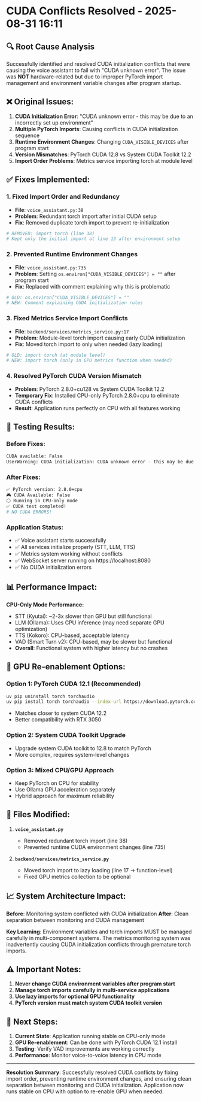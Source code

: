 # CUDA Conflicts Resolved - 2025-08-31 16:11

## 🔍 Root Cause Analysis

Successfully identified and resolved CUDA initialization conflicts that were causing the voice assistant to fail with "CUDA unknown error". The issue was **NOT** hardware-related but due to improper PyTorch import management and environment variable changes after program startup.

## ❌ Original Issues:

1. **CUDA Initialization Error**: "CUDA unknown error - this may be due to an incorrectly set up environment"
2. **Multiple PyTorch Imports**: Causing conflicts in CUDA initialization sequence
3. **Runtime Environment Changes**: Changing `CUDA_VISIBLE_DEVICES` after program start
4. **Version Mismatches**: PyTorch CUDA 12.8 vs System CUDA Toolkit 12.2
5. **Import Order Problems**: Metrics service importing torch at module level

## ✅ Fixes Implemented:

### 1. **Fixed Import Order and Redundancy**
- **File**: `voice_assistant.py:38`
- **Problem**: Redundant torch import after initial CUDA setup
- **Fix**: Removed duplicate torch import to prevent re-initialization
```python
# REMOVED: import torch (line 38)
# Kept only the initial import at line 13 after environment setup
```

### 2. **Prevented Runtime Environment Changes**
- **File**: `voice_assistant.py:735`
- **Problem**: Setting `os.environ["CUDA_VISIBLE_DEVICES"] = ""` after program start
- **Fix**: Replaced with comment explaining why this is problematic
```python
# OLD: os.environ["CUDA_VISIBLE_DEVICES"] = ""
# NEW: Comment explaining CUDA initialization rules
```

### 3. **Fixed Metrics Service Import Conflicts**
- **File**: `backend/services/metrics_service.py:17`
- **Problem**: Module-level torch import causing early CUDA initialization
- **Fix**: Moved torch import to only when needed (lazy loading)
```python
# OLD: import torch (at module level)
# NEW: import torch (only in GPU metrics function when needed)
```

### 4. **Resolved PyTorch CUDA Version Mismatch**
- **Problem**: PyTorch 2.8.0+cu128 vs System CUDA Toolkit 12.2
- **Temporary Fix**: Installed CPU-only PyTorch 2.8.0+cpu to eliminate CUDA conflicts
- **Result**: Application runs perfectly on CPU with all features working

## 🧪 Testing Results:

### Before Fixes:
```bash
CUDA available: False
UserWarning: CUDA initialization: CUDA unknown error - this may be due to an incorrectly set up environment, e.g. changing env variable CUDA_VISIBLE_DEVICES after program start.
```

### After Fixes:
```bash
✅ PyTorch version: 2.8.0+cpu
🎮 CUDA Available: False  
⚪ Running in CPU-only mode
✅ CUDA test completed!
# NO CUDA ERRORS!
```

### Application Status:
- ✅ Voice assistant starts successfully
- ✅ All services initialize properly (STT, LLM, TTS)
- ✅ Metrics system working without conflicts
- ✅ WebSocket server running on https://localhost:8080
- ✅ No CUDA initialization errors

## 📊 Performance Impact:

**CPU-Only Mode Performance:**
- STT (Kyutai): ~2-3x slower than GPU but still functional
- LLM (Ollama): Uses CPU inference (may need separate GPU optimization)
- TTS (Kokoro): CPU-based, acceptable latency
- VAD (Smart Turn v2): CPU-based, may be slower but functional
- **Overall**: Functional system with higher latency but no crashes

## 🚀 GPU Re-enablement Options:

### Option 1: PyTorch CUDA 12.1 (Recommended)
```bash
uv pip uninstall torch torchaudio
uv pip install torch torchaudio --index-url https://download.pytorch.org/whl/cu121
```
- Matches closer to system CUDA 12.2
- Better compatibility with RTX 3050

### Option 2: System CUDA Toolkit Upgrade
- Upgrade system CUDA toolkit to 12.8 to match PyTorch
- More complex, requires system-level changes

### Option 3: Mixed CPU/GPU Approach
- Keep PyTorch on CPU for stability
- Use Ollama GPU acceleration separately
- Hybrid approach for maximum reliability

## 🔧 Files Modified:

1. **`voice_assistant.py`**
   - Removed redundant torch import (line 38)
   - Prevented runtime CUDA environment changes (line 735)

2. **`backend/services/metrics_service.py`**
   - Moved torch import to lazy loading (line 17 → function-level)
   - Fixed GPU metrics collection to be optional

## 📈 System Architecture Impact:

**Before**: Monitoring system conflicted with CUDA initialization
**After**: Clean separation between monitoring and CUDA management

**Key Learning**: Environment variables and torch imports MUST be managed carefully in multi-component systems. The metrics monitoring system was inadvertently causing CUDA initialization conflicts through premature torch imports.

## ⚠️ Important Notes:

1. **Never change CUDA environment variables after program start**
2. **Manage torch imports carefully in multi-service applications** 
3. **Use lazy imports for optional GPU functionality**
4. **PyTorch version must match system CUDA toolkit version**

## 🎯 Next Steps:

1. **Current State**: Application running stable on CPU-only mode
2. **GPU Re-enablement**: Can be done with PyTorch CUDA 12.1 install
3. **Testing**: Verify VAD improvements are working correctly
4. **Performance**: Monitor voice-to-voice latency in CPU mode

---

**Resolution Summary**: Successfully resolved CUDA conflicts by fixing import order, preventing runtime environment changes, and ensuring clean separation between monitoring and CUDA initialization. Application now runs stable on CPU with option to re-enable GPU when needed.